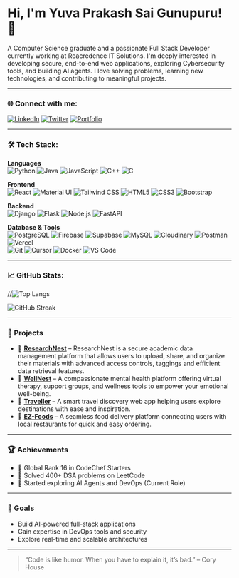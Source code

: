 # Hi, I'm Yuva Prakash Sai Gunupuru! 👋

A Computer Science graduate and a passionate Full Stack Developer currently working at Reacredence IT Solutions. I'm deeply interested in developing secure, end-to-end web applications, exploring Cybersecurity tools, and building AI agents. I love solving problems, learning new technologies, and contributing to meaningful projects.

---

### 🌐 Connect with me:
[![LinkedIn](https://img.shields.io/badge/LinkedIn-0077B5?logo=linkedin&logoColor=white)](https://www.linkedin.com/in/yuvaprakashsai-gunupuru/)
[![Twitter](https://img.shields.io/badge/Twitter-1DA1F2?logo=twitter&logoColor=white)](https://twitter.com/iam_yuvi24)
[![Portfolio](https://img.shields.io/badge/Portfolio-000?style=flat&logo=vercel&logoColor=white)](https://yuvaprakashsai-portfolio.web.app/)

---

### 🛠️ Tech Stack:
**Languages**  
![Python](https://img.shields.io/badge/Python-3776AB?style=flat&logo=python&logoColor=white)
![Java](https://img.shields.io/badge/Java-007396?style=flat&logo=java&logoColor=white)
![JavaScript](https://img.shields.io/badge/JavaScript-F7DF1E?style=flat&logo=javascript&logoColor=black)
![C++](https://img.shields.io/badge/C%2B%2B-00599C?style=flat&logo=c%2B%2B&logoColor=white)
![C](https://img.shields.io/badge/C-00599C?style=flat&logo=c&logoColor=white)

**Frontend**  
![React](https://img.shields.io/badge/React-20232A?style=flat&logo=react&logoColor=61DAFB)
![Material UI](https://img.shields.io/badge/Material--UI-0081CB?style=flat&logo=mui&logoColor=white)
![Tailwind CSS](https://img.shields.io/badge/Tailwind_CSS-38B2AC?style=flat&logo=tailwind-css&logoColor=white)
![HTML5](https://img.shields.io/badge/HTML5-E34F26?style=flat&logo=html5&logoColor=white)
![CSS3](https://img.shields.io/badge/CSS3-1572B6?style=flat&logo=css3&logoColor=white)
![Bootstrap](https://img.shields.io/badge/Bootstrap-7952B3?style=flat&logo=bootstrap&logoColor=white)

**Backend**  
![Django](https://img.shields.io/badge/Django-092E20?style=flat&logo=django&logoColor=white)
![Flask](https://img.shields.io/badge/Flask-000000?style=flat&logo=flask)
![Node.js](https://img.shields.io/badge/Node.js-339933?style=flat&logo=nodedotjs&logoColor=white)
![FastAPI](https://img.shields.io/badge/FastAPI-005571?style=flat&logo=fastapi)

**Database & Tools**  
![PostgreSQL](https://img.shields.io/badge/PostgreSQL-336791?style=flat&logo=postgresql&logoColor=white)
![Firebase](https://img.shields.io/badge/Firebase-FFCA28?style=flat&logo=firebase&logoColor=black)
![Supabase](https://img.shields.io/badge/Supabase-3ECF8E?style=flat&logo=supabase&logoColor=white)
![MySQL](https://img.shields.io/badge/MySQL-4479A1?style=flat&logo=mysql&logoColor=white)
![Cloudinary](https://img.shields.io/badge/Cloudinary-3448C5?style=flat&logo=cloudinary&logoColor=white)
![Postman](https://img.shields.io/badge/Postman-FF6C37?style=flat&logo=postman&logoColor=white)
![Vercel](https://img.shields.io/badge/Vercel-000000?style=flat&logo=vercel&logoColor=white)  
![Git](https://img.shields.io/badge/Git-F05032?style=flat&logo=git&logoColor=white)
![Cursor](https://img.shields.io/badge/Cursor-000000?style=flat&logo=data:image/svg+xml;base64,PHN2ZyB4bWxucz0iaHR0cDovL3d3dy53My5vcmcvMjAwMC9zdmciIHdpZHRoPSIxMiIgaGVpZ2h0PSIxMiIgdmlld0JveD0iMCAwIDEyIDEyIj48cGF0aCBkPSJNMSAxLjQxN2w5Ljg4MiA0LjQ2NGEuNzUuNzUgMCAwIDEgMCAxLjM0OEwxIDExLjYzN1oiIGZpbGw9IndoaXRlIi8+PC9zdmc+&logoColor=white)
![Docker](https://img.shields.io/badge/Docker-2496ED?style=flat&logo=docker&logoColor=white)
![VS Code](https://img.shields.io/badge/VS_Code-007ACC?style=flat&logo=visual-studio-code&logoColor=white)

---

### 📈 GitHub Stats:
//![Top Langs](https://github-readme-stats.vercel.app/api/top-langs/?username=Yuvaprakash24&layout=compact&theme=radical&cache_seconds=1&exclude_repo=LBYH_Coursepage,LBYH_Updated_Login-Registerpage,LBYH_Mainpage,LBYH_Profilepage,LBYH_ourteam,LBYH_resetpage,LBYH_Videospage,LBYH,LBYH_Images,LBYH_contactus,LBYH_footer,LBYH_Navbar)

![GitHub Streak](https://github-readme-streak-stats.herokuapp.com/?user=Yuvaprakash24&theme=radical)

---

### 🚀 Projects
- 🔗 [**ResearchNest**](https://researchnest.vercel.app/) – ResearchNest is a secure academic data management platform that allows users to upload, share, and organize their materials with advanced access controls, taggings and efficient data retrieval features.
- 🔗 [**WellNest**](https://wellnest-project.netlify.app/) – A compassionate mental health platform offering virtual therapy, support groups, and wellness tools to empower your emotional well-being.
- 🔗 [**Traveller**](https://yuvis-traveller-delta.vercel.app/) – A smart travel discovery web app helping users explore destinations with ease and inspiration.
- 🔗 [**EZ-Foods**](https://yuvis-ez-foods.netlify.app/) – A seamless food delivery platform connecting users with local restaurants for quick and easy ordering.

---

### 🏆 Achievements
- 🥇 Global Rank 16 in CodeChef Starters
- 🔢 Solved 400+ DSA problems on LeetCode
- 🧠 Started exploring AI Agents and DevOps (Current Role)

---

### 🎯 Goals
- Build AI-powered full-stack applications
- Gain expertise in DevOps tools and security
- Explore real-time and scalable architectures

---

> “Code is like humor. When you have to explain it, it’s bad.” – Cory House

